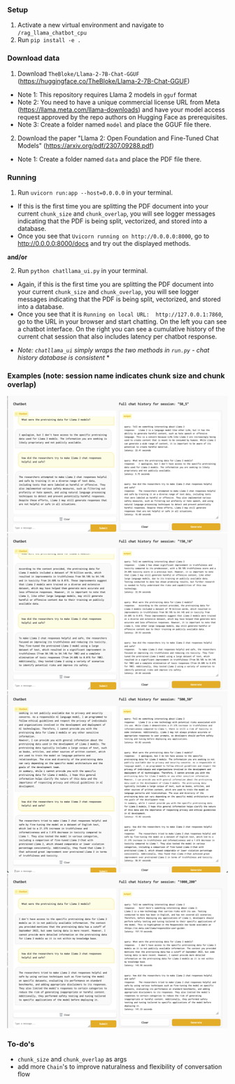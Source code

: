 ### Setup
1. Activate a new virtual environment and navigate to `/rag_llama_chatbot_cpu`  
2. Run `pip install -e .`  

### Download data
1. Download `TheBloke/Llama-2-7B-Chat-GGUF` (https://huggingface.co/TheBloke/Llama-2-7B-Chat-GGUF)
- Note 1: This repository requires Llama 2 models in `gguf` format  
- Note 2: You need to have a unique commercial license URL from Meta (https://llama.meta.com/llama-downloads) and have your model access request approved by the repo authors on Hugging Face as prerequisites.  
- Note 3: Create a folder named `model` and place the GGUF file there.  

2. Download the paper "Llama 2: Open Foundation and Fine-Tuned Chat Models" (https://arxiv.org/pdf/2307.09288.pdf)
- Note 1: Create a folder named `data` and place the PDF file there.  

### Running
1. Run `uvicorn run:app --host=0.0.0.0` in your terminal.
- If this is the first time you are splitting the PDF document into your current `chunk_size` and `chunk_overlap`, you will see logger messages indicating that the PDF is being split, vectorized, and stored into a database.  
- Once you see that `Uvicorn running on http://0.0.0.0:8000`, go to http://0.0.0.0:8000/docs and try out the displayed methods.    

**and/or**    

2. Run `python chatllama_ui.py` in your terminal.
- Again, if this is the first time you are splitting the PDF document into your current `chunk_size` and `chunk_overlap`, you will see logger messages indicating that the PDF is being split, vectorized, and stored into a database.  
- Once you see that it is `Running on local URL:  http://127.0.0.1:7860`, go to the URL in your browser and start chatting. On the left you can see a chatbot interface. On the right you can see a cumulative history of the current chat session that also includes latency per chatbot response.  

* *Note: `chatllama_ui` simply wraps the two methods in `run.py` - chat history database is consistent* *

### Examples (note: session name indicates chunk size and chunk overlap)
![chunk_size=50, chunk_overlap=5](/example_chats/50_5.png)
![chunk_size=150, chunk_overlap=10](/example_chats/150_10.png)
![chunk_size=500, chunk_overlap=50](/example_chats/500_50.png)
![chunk_size=1000, chunk_overlap=200](/example_chats/1000_200.png)

### To-do's
- `chunk_size` and `chunk_overlap` as args
- add more `Chain`'s to improve naturalness and flexibility of conversation flow
